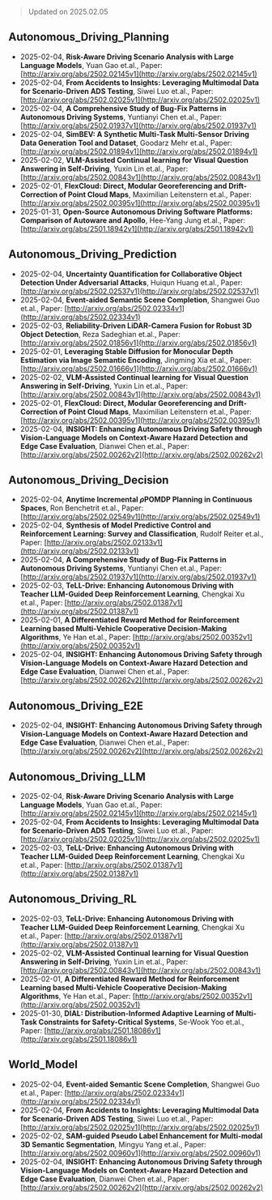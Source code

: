 > Updated on 2025.02.05

## Autonomous_Driving_Planning

- 2025-02-04, **Risk-Aware Driving Scenario Analysis with Large Language Models**, Yuan Gao et.al., Paper: [http://arxiv.org/abs/2502.02145v1](http://arxiv.org/abs/2502.02145v1)
- 2025-02-04, **From Accidents to Insights: Leveraging Multimodal Data for Scenario-Driven ADS Testing**, Siwei Luo et.al., Paper: [http://arxiv.org/abs/2502.02025v1](http://arxiv.org/abs/2502.02025v1)
- 2025-02-04, **A Comprehensive Study of Bug-Fix Patterns in Autonomous Driving Systems**, Yuntianyi Chen et.al., Paper: [http://arxiv.org/abs/2502.01937v1](http://arxiv.org/abs/2502.01937v1)
- 2025-02-04, **SimBEV: A Synthetic Multi-Task Multi-Sensor Driving Data Generation Tool and Dataset**, Goodarz Mehr et.al., Paper: [http://arxiv.org/abs/2502.01894v1](http://arxiv.org/abs/2502.01894v1)
- 2025-02-02, **VLM-Assisted Continual learning for Visual Question Answering in Self-Driving**, Yuxin Lin et.al., Paper: [http://arxiv.org/abs/2502.00843v1](http://arxiv.org/abs/2502.00843v1)
- 2025-02-01, **FlexCloud: Direct, Modular Georeferencing and Drift-Correction of Point Cloud Maps**, Maximilian Leitenstern et.al., Paper: [http://arxiv.org/abs/2502.00395v1](http://arxiv.org/abs/2502.00395v1)
- 2025-01-31, **Open-Source Autonomous Driving Software Platforms: Comparison of Autoware and Apollo**, Hee-Yang Jung et.al., Paper: [http://arxiv.org/abs/2501.18942v1](http://arxiv.org/abs/2501.18942v1)

## Autonomous_Driving_Prediction

- 2025-02-04, **Uncertainty Quantification for Collaborative Object Detection Under Adversarial Attacks**, Huiqun Huang et.al., Paper: [http://arxiv.org/abs/2502.02537v1](http://arxiv.org/abs/2502.02537v1)
- 2025-02-04, **Event-aided Semantic Scene Completion**, Shangwei Guo et.al., Paper: [http://arxiv.org/abs/2502.02334v1](http://arxiv.org/abs/2502.02334v1)
- 2025-02-03, **Reliability-Driven LiDAR-Camera Fusion for Robust 3D Object Detection**, Reza Sadeghian et.al., Paper: [http://arxiv.org/abs/2502.01856v1](http://arxiv.org/abs/2502.01856v1)
- 2025-02-01, **Leveraging Stable Diffusion for Monocular Depth Estimation via Image Semantic Encoding**, Jingming Xia et.al., Paper: [http://arxiv.org/abs/2502.01666v1](http://arxiv.org/abs/2502.01666v1)
- 2025-02-02, **VLM-Assisted Continual learning for Visual Question Answering in Self-Driving**, Yuxin Lin et.al., Paper: [http://arxiv.org/abs/2502.00843v1](http://arxiv.org/abs/2502.00843v1)
- 2025-02-01, **FlexCloud: Direct, Modular Georeferencing and Drift-Correction of Point Cloud Maps**, Maximilian Leitenstern et.al., Paper: [http://arxiv.org/abs/2502.00395v1](http://arxiv.org/abs/2502.00395v1)
- 2025-02-04, **INSIGHT: Enhancing Autonomous Driving Safety through Vision-Language Models on Context-Aware Hazard Detection and Edge Case Evaluation**, Dianwei Chen et.al., Paper: [http://arxiv.org/abs/2502.00262v2](http://arxiv.org/abs/2502.00262v2)

## Autonomous_Driving_Decision

- 2025-02-04, **Anytime Incremental $ρ$POMDP Planning in Continuous Spaces**, Ron Benchetrit et.al., Paper: [http://arxiv.org/abs/2502.02549v1](http://arxiv.org/abs/2502.02549v1)
- 2025-02-04, **Synthesis of Model Predictive Control and Reinforcement Learning: Survey and Classification**, Rudolf Reiter et.al., Paper: [http://arxiv.org/abs/2502.02133v1](http://arxiv.org/abs/2502.02133v1)
- 2025-02-04, **A Comprehensive Study of Bug-Fix Patterns in Autonomous Driving Systems**, Yuntianyi Chen et.al., Paper: [http://arxiv.org/abs/2502.01937v1](http://arxiv.org/abs/2502.01937v1)
- 2025-02-03, **TeLL-Drive: Enhancing Autonomous Driving with Teacher LLM-Guided Deep Reinforcement Learning**, Chengkai Xu et.al., Paper: [http://arxiv.org/abs/2502.01387v1](http://arxiv.org/abs/2502.01387v1)
- 2025-02-01, **A Differentiated Reward Method for Reinforcement Learning based Multi-Vehicle Cooperative Decision-Making Algorithms**, Ye Han et.al., Paper: [http://arxiv.org/abs/2502.00352v1](http://arxiv.org/abs/2502.00352v1)
- 2025-02-04, **INSIGHT: Enhancing Autonomous Driving Safety through Vision-Language Models on Context-Aware Hazard Detection and Edge Case Evaluation**, Dianwei Chen et.al., Paper: [http://arxiv.org/abs/2502.00262v2](http://arxiv.org/abs/2502.00262v2)

## Autonomous_Driving_E2E

- 2025-02-04, **INSIGHT: Enhancing Autonomous Driving Safety through Vision-Language Models on Context-Aware Hazard Detection and Edge Case Evaluation**, Dianwei Chen et.al., Paper: [http://arxiv.org/abs/2502.00262v2](http://arxiv.org/abs/2502.00262v2)

## Autonomous_Driving_LLM

- 2025-02-04, **Risk-Aware Driving Scenario Analysis with Large Language Models**, Yuan Gao et.al., Paper: [http://arxiv.org/abs/2502.02145v1](http://arxiv.org/abs/2502.02145v1)
- 2025-02-04, **From Accidents to Insights: Leveraging Multimodal Data for Scenario-Driven ADS Testing**, Siwei Luo et.al., Paper: [http://arxiv.org/abs/2502.02025v1](http://arxiv.org/abs/2502.02025v1)
- 2025-02-03, **TeLL-Drive: Enhancing Autonomous Driving with Teacher LLM-Guided Deep Reinforcement Learning**, Chengkai Xu et.al., Paper: [http://arxiv.org/abs/2502.01387v1](http://arxiv.org/abs/2502.01387v1)

## Autonomous_Driving_RL

- 2025-02-03, **TeLL-Drive: Enhancing Autonomous Driving with Teacher LLM-Guided Deep Reinforcement Learning**, Chengkai Xu et.al., Paper: [http://arxiv.org/abs/2502.01387v1](http://arxiv.org/abs/2502.01387v1)
- 2025-02-02, **VLM-Assisted Continual learning for Visual Question Answering in Self-Driving**, Yuxin Lin et.al., Paper: [http://arxiv.org/abs/2502.00843v1](http://arxiv.org/abs/2502.00843v1)
- 2025-02-01, **A Differentiated Reward Method for Reinforcement Learning based Multi-Vehicle Cooperative Decision-Making Algorithms**, Ye Han et.al., Paper: [http://arxiv.org/abs/2502.00352v1](http://arxiv.org/abs/2502.00352v1)
- 2025-01-30, **DIAL: Distribution-Informed Adaptive Learning of Multi-Task Constraints for Safety-Critical Systems**, Se-Wook Yoo et.al., Paper: [http://arxiv.org/abs/2501.18086v1](http://arxiv.org/abs/2501.18086v1)

## World_Model

- 2025-02-04, **Event-aided Semantic Scene Completion**, Shangwei Guo et.al., Paper: [http://arxiv.org/abs/2502.02334v1](http://arxiv.org/abs/2502.02334v1)
- 2025-02-04, **From Accidents to Insights: Leveraging Multimodal Data for Scenario-Driven ADS Testing**, Siwei Luo et.al., Paper: [http://arxiv.org/abs/2502.02025v1](http://arxiv.org/abs/2502.02025v1)
- 2025-02-02, **SAM-guided Pseudo Label Enhancement for Multi-modal 3D Semantic Segmentation**, Mingyu Yang et.al., Paper: [http://arxiv.org/abs/2502.00960v1](http://arxiv.org/abs/2502.00960v1)
- 2025-02-04, **INSIGHT: Enhancing Autonomous Driving Safety through Vision-Language Models on Context-Aware Hazard Detection and Edge Case Evaluation**, Dianwei Chen et.al., Paper: [http://arxiv.org/abs/2502.00262v2](http://arxiv.org/abs/2502.00262v2)

